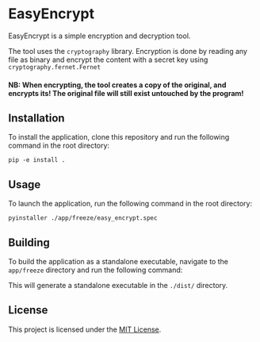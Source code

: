 # EasyEncrypt

EasyEncrypt is a simple encryption and decryption tool.

The tool uses the `cryptography` library. Encryption is done by reading any file as binary and encrypt the content with a secret key using `cryptography.fernet.Fernet`
#### NB: When encrypting, the tool creates a copy of the original, and encrypts its! The original file will still exist untouched by the program!
## Installation

To install the application, clone this repository and run the following command in the root directory:

`pip -e install .`
## Usage

To launch the application, run the following command in the root directory:

`pyinstaller ./app/freeze/easy_encrypt.spec`

## Building

To build the application as a standalone executable, navigate to the `app/freeze` directory and run the following command:


This will generate a standalone executable in the `./dist/` directory.

## License

This project is licensed under the [MIT License](https://opensource.org/licenses/MIT).
